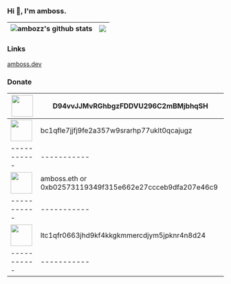 ### Hi 👋, I'm amboss.

| <img align="center" src="https://github-readme-stats.vercel.app/api?username=ambozz&show_icons=true&include_all_commits=true&hide_border=true&theme=github_dark" alt="ambozz's github stats" /> | <img align="center" src="https://github-readme-stats.vercel.app/api/top-langs/?username=ambozz&layout=compact&hide_border=true&theme=github_dark" /> |
| ------------- | ------------- |

### Links
[amboss.dev](https://amboss.dev/)

### Donate
| <img height="50px" width="50px" src="https://amboss.dev/icons/crypto/doge.svg"> | D94vvJJMvRGhbgzFDDVU296C2mBMjbhqSH |
| ----------- | ----------- |
| <img height="50px" width="50px" src="https://amboss.dev/icons/crypto/btc.svg"> | bc1qfle7jjfj9fe2a357w9srarhp77uklt0qcajugz |
| ----------- | ----------- |
| <img height="50px" width="50px" src="https://amboss.dev/icons/crypto/eth.svg"> | amboss.eth or 0xb02573119349f315e662e27ccceb9dfa207e46c9 |
| ----------- | ----------- |
| <img height="50px" width="50px" src="https://amboss.dev/icons/crypto/ltc.svg"> | ltc1qfr0663jhd9kf4kkgkmmercdjym5jpknr4n8d24 |
| ----------- | ----------- |
